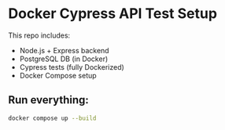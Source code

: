 # Docker Cypress API Test Setup

This repo includes:

- Node.js + Express backend
- PostgreSQL DB (in Docker)
- Cypress tests (fully Dockerized)
- Docker Compose setup

## Run everything:

```bash
docker compose up --build
